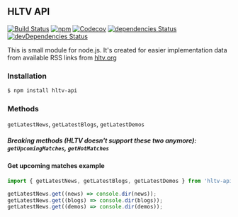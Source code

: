 ## HLTV API

[![Build Status](https://travis-ci.org/dajk/hltv-api.svg?branch=master)](https://travis-ci.org/dajk/hltv-api)
[![npm](https://img.shields.io/npm/v/hltv-api.svg?maxAge=2592000)](http://npm.im/hltv-api)
[![Codecov](https://img.shields.io/codecov/c/github/dajk/hltv-api.svg?maxAge=2592000)](https://codecov.io/gh/dajk/hltv-api)
[![dependencies Status](https://david-dm.org/dajk/hltv-api/status.svg)](https://david-dm.org/dajk/hltv-api)
[![devDependencies Status](https://david-dm.org/dajk/hltv-api/dev-status.svg)](https://david-dm.org/dajk/hltv-api?type=dev)


This is small module for node.js. It's created for easier implementation data from available RSS links from [hltv.org](http://www.hltv.org/)

### Installation

```bash
$ npm install hltv-api
```

### Methods

`getLatestNews`, `getLatestBlogs`, `getLatestDemos`

##### Breaking methods (HLTV doesn't support these two anymore): `getUpcomingMatches`, `getHotMatches`

#### Get upcoming matches example
```js
import { getLatestNews, getLatestBlogs, getLatestDemos } from 'hltv-api';

getLatestNews.get((news) => console.dir(news));
getLatestNews.get((blogs) => console.dir(blogs));
getLatestNews.get((demos) => console.dir(demos));
```
